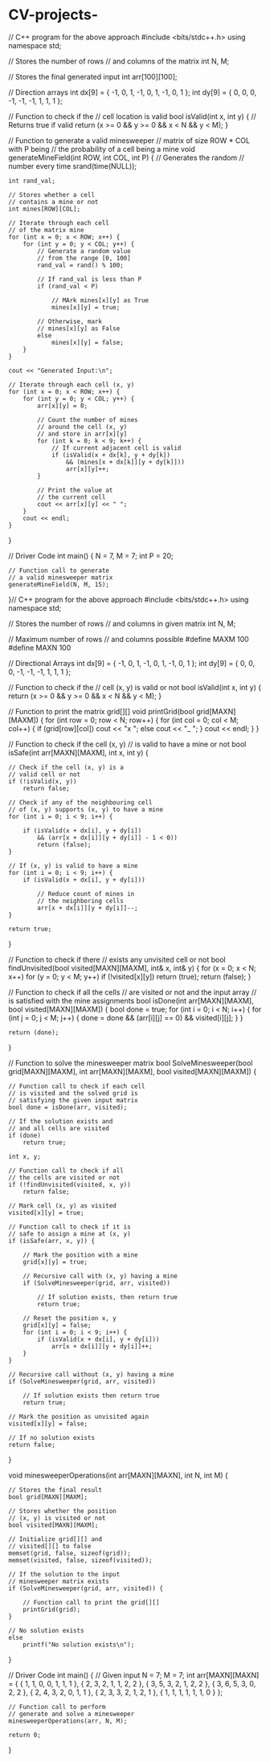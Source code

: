 # CV-projects-
// C++ program for the above approach
#include <bits/stdc++.h>
using namespace std;

// Stores the number of rows
// and columns of the matrix
int N, M;

// Stores the final generated input
int arr[100][100];

// Direction arrays
int dx[9] = { -1, 0, 1, -1, 0, 1, -1, 0, 1 };
int dy[9] = { 0, 0, 0, -1, -1, -1, 1, 1, 1 };

// Function to check if the
// cell location is valid
bool isValid(int x, int y)
{
    // Returns true if valid
    return (x >= 0 && y >= 0
            && x < N && y < M);
}

// Function to generate a valid minesweeper
// matrix of size ROW * COL with P being
// the probability of a cell being a mine
void generateMineField(int ROW, int COL, int P)
{
    // Generates the random
    // number every time
    srand(time(NULL));

    int rand_val;

    // Stores whether a cell
    // contains a mine or not
    int mines[ROW][COL];

    // Iterate through each cell
    // of the matrix mine
    for (int x = 0; x < ROW; x++) {
        for (int y = 0; y < COL; y++) {
            // Generate a random value
            // from the range [0, 100]
            rand_val = rand() % 100;

            // If rand_val is less than P
            if (rand_val < P)

                // MArk mines[x][y] as True
                mines[x][y] = true;

            // Otherwise, mark
            // mines[x][y] as False
            else
                mines[x][y] = false;
        }
    }

    cout << "Generated Input:\n";

    // Iterate through each cell (x, y)
    for (int x = 0; x < ROW; x++) {
        for (int y = 0; y < COL; y++) {
            arr[x][y] = 0;

            // Count the number of mines
            // around the cell (x, y)
            // and store in arr[x][y]
            for (int k = 0; k < 9; k++) {
                // If current adjacent cell is valid
                if (isValid(x + dx[k], y + dy[k])
                    && (mines[x + dx[k]][y + dy[k]]))
                    arr[x][y]++;
            }

            // Print the value at
            // the current cell
            cout << arr[x][y] << " ";
        }
        cout << endl;
    }
}

// Driver Code
int main()
{
    N = 7, M = 7;
    int P = 20;

    // Function call to generate
    // a valid minesweeper matrix
    generateMineField(N, M, 15);
}// C++ program for the above approach
#include <bits/stdc++.h>
using namespace std;

// Stores the number of rows
// and columns in given matrix
int N, M;

// Maximum number of rows
// and columns possible
#define MAXM 100
#define MAXN 100

// Directional Arrays
int dx[9] = { -1, 0, 1, -1, 0, 1, -1, 0, 1 };
int dy[9] = { 0, 0, 0, -1, -1, -1, 1, 1, 1 };

// Function to check if the
// cell (x, y) is valid or not
bool isValid(int x, int y)
{
    return (x >= 0 && y >= 0 && x < N && y < M);
}

// Function to print the matrix grid[][]
void printGrid(bool grid[MAXN][MAXM])
{
    for (int row = 0; row < N; row++) {
        for (int col = 0; col < M; col++) {
            if (grid[row][col])
                cout << "x ";
            else
                cout << "_ ";
        }
        cout << endl;
    }
}

// Function to check if the cell (x, y)
// is valid to have a mine or not
bool isSafe(int arr[MAXN][MAXM], int x, int y)
{

    // Check if the cell (x, y) is a
    // valid cell or not
    if (!isValid(x, y))
        return false;

    // Check if any of the neighbouring cell
    // of (x, y) supports (x, y) to have a mine
    for (int i = 0; i < 9; i++) {

        if (isValid(x + dx[i], y + dy[i])
            && (arr[x + dx[i]][y + dy[i]] - 1 < 0))
            return (false);
    }

    // If (x, y) is valid to have a mine
    for (int i = 0; i < 9; i++) {
        if (isValid(x + dx[i], y + dy[i]))

            // Reduce count of mines in
            // the neighboring cells
            arr[x + dx[i]][y + dy[i]]--;
    }

    return true;
}

// Function to check if there
// exists any unvisited cell or not
bool findUnvisited(bool visited[MAXN][MAXM], int& x, int& y)
{
    for (x = 0; x < N; x++)
        for (y = 0; y < M; y++)
            if (!visited[x][y])
                return (true);
    return (false);
}

// Function to check if all the cells
// are visited or not and the input array
// is satisfied with the mine assignments
bool isDone(int arr[MAXN][MAXM], bool visited[MAXN][MAXM])
{
    bool done = true;
    for (int i = 0; i < N; i++) {
        for (int j = 0; j < M; j++) {
            done
                = done && (arr[i][j] == 0) && visited[i][j];
        }
    }

    return (done);
}

// Function to solve the minesweeper matrix
bool SolveMinesweeper(bool grid[MAXN][MAXM],
                      int arr[MAXN][MAXM],
                      bool visited[MAXN][MAXM])
{

    // Function call to check if each cell
    // is visited and the solved grid is
    // satisfying the given input matrix
    bool done = isDone(arr, visited);

    // If the solution exists and
    // and all cells are visited
    if (done)
        return true;

    int x, y;

    // Function call to check if all
    // the cells are visited or not
    if (!findUnvisited(visited, x, y))
        return false;

    // Mark cell (x, y) as visited
    visited[x][y] = true;

    // Function call to check if it is
    // safe to assign a mine at (x, y)
    if (isSafe(arr, x, y)) {

        // Mark the position with a mine
        grid[x][y] = true;

        // Recursive call with (x, y) having a mine
        if (SolveMinesweeper(grid, arr, visited))

            // If solution exists, then return true
            return true;

        // Reset the position x, y
        grid[x][y] = false;
        for (int i = 0; i < 9; i++) {
            if (isValid(x + dx[i], y + dy[i]))
                arr[x + dx[i]][y + dy[i]]++;
        }
    }

    // Recursive call without (x, y) having a mine
    if (SolveMinesweeper(grid, arr, visited))

        // If solution exists then return true
        return true;

    // Mark the position as unvisited again
    visited[x][y] = false;

    // If no solution exists
    return false;
}

void minesweeperOperations(int arr[MAXN][MAXN], int N,
                           int M)
{

    // Stores the final result
    bool grid[MAXN][MAXM];

    // Stores whether the position
    // (x, y) is visited or not
    bool visited[MAXN][MAXM];

    // Initialize grid[][] and
    // visited[][] to false
    memset(grid, false, sizeof(grid));
    memset(visited, false, sizeof(visited));

    // If the solution to the input
    // minesweeper matrix exists
    if (SolveMinesweeper(grid, arr, visited)) {

        // Function call to print the grid[][]
        printGrid(grid);
    }

    // No solution exists
    else
        printf("No solution exists\n");
}

// Driver Code
int main()
{
    // Given input
    N = 7;
    M = 7;
    int arr[MAXN][MAXN] = {
        { 1, 1, 0, 0, 1, 1, 1 }, { 2, 3, 2, 1, 1, 2, 2 },
        { 3, 5, 3, 2, 1, 2, 2 }, { 3, 6, 5, 3, 0, 2, 2 },
        { 2, 4, 3, 2, 0, 1, 1 }, { 2, 3, 3, 2, 1, 2, 1 },
        { 1, 1, 1, 1, 1, 1, 0 }
    };

    // Function call to perform
    // generate and solve a minesweeper
    minesweeperOperations(arr, N, M);

    return 0;
}
